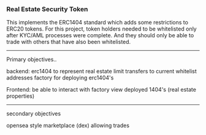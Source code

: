 
### Real Estate Security Token
This implements the ERC1404 standard which adds some restrictions to ERC20 tokens.
For this project, token holders needed to be whitelisted only after KYC/AML processes were complete. 
And they should only be able to trade with others that have also been whitelisted. 


-----

Primary objectives..

backend:
erc1404 to represent real estate
limit transfers to current whitelist addresses
factory for deploying erc1404's

Frontend:
be able to interact with factory
view deployed 1404's (real estate properties)

---
secondary objectives

opensea style marketplace (dex) allowing trades

